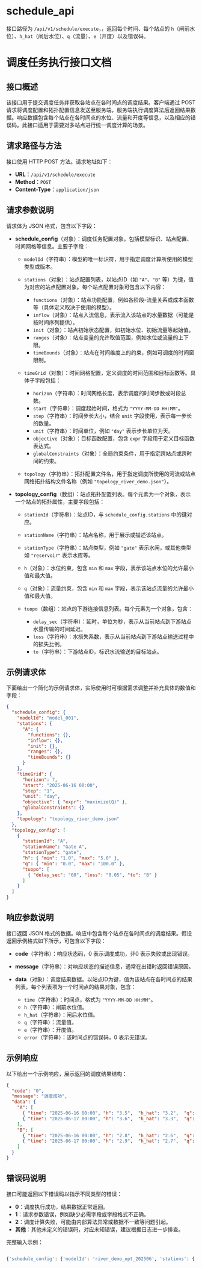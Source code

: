# schedule_api
接口路径为 `/api/v1/schedule/execute`，，返回每个时间、每个站点的 `h`（闸前水位）、`h_hat`（闸后水位）、`q`（流量）、`e`（开度）以及错误码。



# 调度任务执行接口文档

## 接口概述

该接口用于提交调度任务并获取各站点在各时间点的调度结果。客户端通过 POST 请求将调度配置和拓扑配置信息发送至服务端，服务端执行调度算法后返回结果数据。响应数据包含每个站点在各时间点的水位、流量和开度等信息，以及相应的错误码。此接口适用于需要对多站点进行统一调度计算的场景。

## 请求路径与方法

接口使用 HTTP POST 方法。请求地址如下：

* **URL**：`/api/v1/schedule/execute`
* **Method**：`POST`
* **Content-Type**：`application/json`

## 请求参数说明

请求体为 JSON 格式，包含以下字段：

* **schedule\_config**（对象）：调度任务配置对象，包括模型标识、站点配置、时间网格等信息。主要子字段：

  * `modelId`（字符串）：模型的唯一标识符，用于指定调度计算所使用的模型类型或版本。
  * `stations`（对象）：站点配置列表，以站点ID（如 `"A"`、`"B"` 等）为键，值为对应的站点配置对象。每个站点配置对象可包含以下内容：

    * `functions`（对象）：站点功能配置，例如各阶段-流量关系或成本函数等（具体定义取决于使用的模型）。
    * `inflow`（对象）：站点入流信息，表示流入该站点的水量数据（可能是按时间序列提供）。
    * `init`（对象）：站点初始状态配置，如初始水位、初始流量等起始值。
    * `ranges`（对象）：站点变量的允许取值范围，例如水位或流量的上下限。
    * `timeBounds`（对象）：站点在时间维度上的约束，例如可调度的时间窗限制。
  * `timeGrid`（对象）：时间网格配置，定义调度的时间范围和目标函数等。具体子字段包括：

    * `horizon`（字符串）：时间网格长度，表示调度的时间步数或时段总数。
    * `start`（字符串）：调度起始时间，格式为 `"YYYY-MM-DD HH:MM"`。
    * `step`（字符串）：时间步长大小，结合 `unit` 字段使用，表示每一步长的数量。
    * `unit`（字符串）：时间单位，例如 `"day"` 表示步长单位为天。
    * `objective`（对象）：目标函数配置，包含 `expr` 字段用于定义目标函数表达式。
    * `globalConstraints`（对象）：全局约束条件，用于指定跨站点或跨时间的约束。
  * `topology`（字符串）：拓扑配置文件名，用于指定调度所使用的河流或站点网络拓扑结构文件名称（例如 `"topology_river_demo.json"`）。

* **topology\_config**（数组）：站点拓扑配置列表。每个元素为一个对象，表示一个站点的拓扑属性，主要字段包括：

  * `stationId`（字符串）：站点ID，与 `schedule_config.stations` 中的键对应。
  * `stationName`（字符串）：站点名称，用于展示或描述该站点。
  * `stationType`（字符串）：站点类型，例如 `"gate"` 表示水闸，或其他类型如 `"reservoir"` 表示水库等。
  * `h`（对象）：水位约束，包含 `min` 和 `max` 字段，表示该站点水位的允许最小值和最大值。
  * `q`（对象）：流量约束，包含 `min` 和 `max` 字段，表示该站点流量的允许最小值和最大值。
  * `tuopo`（数组）：站点的下游连接信息列表。每个元素为一个对象，包含：

    * `delay_sec`（字符串）：延时，单位为秒，表示从当前站点到下游站点水量传输的时间延迟。
    * `loss`（字符串）：水损失系数，表示从当前站点到下游站点输送过程中的损失比例。
    * `to`（字符串）：下游站点ID，标识水流输送的目标站点。

## 示例请求体

下面给出一个简化的示例请求体，实际使用时可根据需求调整并补充具体的数值和字段：

```json
{
  "schedule_config": {
    "modelId": "model_001",
    "stations": {
      "A": {
        "functions": {},
        "inflow": {},
        "init": {},
        "ranges": {},
        "timeBounds": {}
      }
    },
    "timeGrid": {
      "horizon": 7,
      "start": "2025-06-16 00:00",
      "step": "1",
      "unit": "day",
      "objective": { "expr": "maximize(Q)" },
      "globalConstraints": {}
    },
    "topology": "topology_river_demo.json"
  },
  "topology_config": [
    {
      "stationId": "A",
      "stationName": "Gate A",
      "stationType": "gate",
      "h": { "min": "1.0", "max": "5.0" },
      "q": { "min": "0.0", "max": "100.0" },
      "tuopo": [
        { "delay_sec": "60", "loss": "0.05", "to": "B" }
      ]
    }
  ]
}
```

## 响应参数说明

接口返回 JSON 格式的数据。响应中包含每个站点在各时间点的调度结果。假设返回示例格式如下所示，可包含以下字段：

* **code**（字符串）：响应状态码，0 表示调度成功，非0 表示失败或出现错误。
* **message**（字符串）：对响应状态的描述信息，通常在出错时返回错误原因。
* **data**（对象）：调度结果数据。以站点ID为键，值为该站点在各时间点的结果列表。每个列表项为一个时间点的结果对象，包含：

  * `time`（字符串）：时间点，格式为 `"YYYY-MM-DD HH:MM"`。
  * `h`（字符串）：闸前水位值。
  * `h_hat`（字符串）：闸后水位值。
  * `q`（字符串）：流量值。
  * `e`（字符串）：开度值。
  * `error`（字符串）：该时间点的错误码，0 表示无错误。

## 示例响应

以下给出一个示例响应，展示返回的调度结果结构：

```json
{
  "code": "0",
  "message": "调度成功",
  "data": {
    "A": [
      { "time": "2025-06-16 00:00", "h": "3.5",  "h_hat": "3.2",  "q": "120.0", "e": "0.75"},
      { "time": "2025-06-17 00:00", "h": "3.6",  "h_hat": "3.3",  "q": "115.0", "e": "0.80"}
    ],
    "B": [
      { "time": "2025-06-16 00:00", "h": "2.8",  "h_hat": "2.6",  "q":  "80.0", "e": "0.60"},
      { "time": "2025-06-17 00:00", "h": "2.9",  "h_hat": "2.7",  "q":  "85.0", "e": "0.62"}
    ]
  }
}
```

## 错误码说明

接口可能返回以下错误码以指示不同类型的错误：

* **0**：调度执行成功，结果数据正常返回。
* **1**：请求参数错误，例如缺少必需字段或字段格式不正确。
* **2**：调度计算失败，可能由内部算法异常或数据不一致等问题引起。
* **其他**：其他未定义的错误码，对应未知错误，建议根据日志进一步排查。


完整输入示例：

```python

{'schedule_config': {'modelId': 'river_demo_opt_202506', 'stations': {'A': {'functions': {'hDownstream': 'h_hat[t]  = h_hat[t-1] + 0.001 * q_tot[t]', 'hDynamics': 'h[t] = h[t-1] + (iin[t] - q_tot[t]) * 0.001', 'qFormula': 'q[t] = 0.001 * e[t] * (h[t] - h_hat[t])'}, 'inflow': {'0': 7.82, '1': 9.64, '10': 8.14, '11': 6.32, '12': 7.99, '13': 9.61, '14': 6.15, '15': 5.87, '16': 9.48, '17': 8.0, '18': 5.62, '19': 6.76, '2': 6.47, '20': 6.1, '21': 7.38, '22': 9.17, '23': 8.73, '24': 6.97, '25': 7.88, '26': 9.39, '27': 6.51, '28': 7.24, '29': 8.33, '3': 8.1, '4': 5.93, '5': 7.41, '6': 5.55, '7': 9.2, '8': 6.88, '9': 7.73}, 'init': {'e': 0.0, 'h': 6, 'h_hat': 5.9, 'iin': 0.0, 'q': 0.0, 'q_tot_init': 0}, 'ranges': {'delta_e': {'max': 20, 'min': 0}, 'delta_h': {'max': 20, 'min': 0}, 'delta_q': {'max': 20, 'min': 0}, 'e': {'max': 3.0, 'min': 0}, 'h': {'max': 15, 'min': 5}, 'h_hat': {'max': 10, 'min': 1}, 'n': {'max': 4}, 'q': {'max': 20, 'min': 0}}, 'timeBounds': {'10': {'h': {...}, 'h_hat': {...}, 'n': {...}, 'q': {...}}, '12': {'h': {...}}}}, 'B': {'functions': {'hDownstream': 'h_hat[t]  = h_hat[t-1] + 0.002 * q_tot[t]', 'hDynamics': 'h[t] = h[t-1] + (iin[t] - q_tot[t]) *0.002', 'qFormula': 'q[t] = 0.002 * e[t] * (h[t] - h_hat[t])'}, 'inflow': {'0': 7.82, '1': 9.64, '10': 8.14, '11': 6.32, '12': 7.99, '13': 9.61, '14': 6.15, '15': 5.87, '16': 9.48, '17': 8.0, '18': 5.62, '19': 6.76, '2': 6.47, '20': 6.1, '21': 7.38, '22': 9.17, '23': 8.73, '24': 6.97, '25': 7.88, '26': 9.39, '27': 6.51, '28': 7.24, '29': 8.33, '3': 8.1, '4': 5.93, '5': 7.41, '6': 5.55, '7': 9.2, '8': 6.88, '9': 7.73}, 'init': {'e': 0.0, 'h': 6, 'h_hat': 5.9, 'iin': 0.0, 'q': 0.0, 'q_tot_init': 0}, 'ranges': {'delta_e': {'max': 20, 'min': 0}, 'delta_h': {'max': 20, 'min': 0}, 'delta_q': {'max': 20, 'min': 0}, 'e': {'max': 2.5, 'min': 0}, 'h': {'max': 12, 'min': 4}, 'h_hat': {'max': 10, 'min': 1}, 'n': {'max': 3}, 'q': {'max': 150, 'min': 0}}}, 'C': {'functions': {'hDownstream': 'h_hat[t]  = h_hat[t-1] + 0.003 * q_tot[t]', 'hDynamics': 'h[t] = h[t-1] + (iin[t] - q_tot[t]) * 0.003', 'qFormula': 'q[t] = 0.003 * e[t] * (h[t] - h_hat[t])'}, 'inflow': {'0': 7.82, '1': 9.64, '10': 8.14, '11': 6.32, '12': 7.99, '13': 9.61, '14': 6.15, '15': 5.87, '16': 9.48, '17': 8.0, '18': 5.62, '19': 6.76, '2': 6.47, '20': 6.1, '21': 7.38, '22': 9.17, '23': 8.73, '24': 6.97, '25': 7.88, '26': 9.39, '27': 6.51, '28': 7.24, '29': 8.33, '3': 8.1, '4': 5.93, '5': 7.41, '6': 5.55, '7': 9.2, '8': 6.88, '9': 7.73}, 'init': {'e': 0.0, 'h': 6, 'h_hat': 5.9, 'iin': 0.0, 'q': 0.0, 'q_tot_init': 0}, 'ranges': {'delta_e': {'max': 20, 'min': 0}, 'delta_h': {'max': 20, 'min': 0}, 'delta_q': {'max': 20, 'min': 0}, 'e': {'max': 0, 'min': 0}, 'h': {'max': 8, 'min': 2}, 'h_hat': {'max': 10, 'min': 1}, 'n': {'max': 0}, 'q': {'max': 300, 'min': 0}}}, 'D': {'functions': {'hDownstream': 'h_hat[t]  = h_hat[t-1] + 0.004 * q_tot[t]', 'hDynamics': 'h[t] = h[t-1] + (iin[t] - q_tot[t]) * 0.004', 'qFormula': 'q[t] = 0.004 * e[t] * (h[t] - h_hat[t])'}, 'inflow': {'0': 7.82, '1': 9.64, '10': 8.14, '11': 6.32, '12': 7.99, '13': 9.61, '14': 6.15, '15': 5.87, '16': 9.48, '17': 8.0, '18': 5.62, '19': 6.76, '2': 6.47, '20': 6.1, '21': 7.38, '22': 9.17, '23': 8.73, '24': 6.97, '25': 7.88, '26': 9.39, '27': 6.51, '28': 7.24, '29': 8.33, '3': 8.1, '4': 5.93, '5': 7.41, '6': 5.55, '7': 9.2, '8': 6.88, '9': 7.73}, 'init': {'e': 0.0, 'h': 6, 'h_hat': 5.9, 'iin': 0.0, 'q': 0.0, 'q_tot_init': 0}, 'ranges': {'delta_e': {'max': 20, 'min': 0}, 'delta_h': {'max': 20, 'min': 0}, 'delta_q': {'max': 20, 'min': 0}, 'e': {'max': 2.0, 'min': 0}, 'h': {'max': 10, 'min': 2}, 'h_hat': {'max': 10, 'min': 1}, 'n': {'max': 3}, 'q': {'max': 250, 'min': 0}}}, 'E': {'functions': {'hDownstream': 'h_hat[t]  = h_hat[t-1] + 0.005 * q_tot[t]', 'hDynamics': 'h[t] = h[t-1] + (iin[t] - q_tot[t]) * 0.005', 'qFormula': 'q[t] = 0.005 * e[t] * (h[t] - h_hat[t])'}, 'inflow': {'0': 7.82, '1': 9.64, '10': 8.14, '11': 6.32, '12': 7.99, '13': 9.61, '14': 6.15, '15': 5.87, '16': 9.48, '17': 8.0, '18': 5.62, '19': 6.76, '2': 6.47, '20': 6.1, '21': 7.38, '22': 9.17, '23': 8.73, '24': 6.97, '25': 7.88, '26': 9.39, '27': 6.51, '28': 7.24, '29': 8.33, '3': 8.1, '4': 5.93, '5': 7.41, '6': 5.55, '7': 9.2, '8': 6.88, '9': 7.73}, 'init': {'e': 0.0, 'h': 6, 'h_hat': 5.9, 'iin': 0.0, 'q': 0.0, 'q_tot_init': 0}, 'ranges': {'delta_e': {'max': 20, 'min': 0}, 'delta_h': {'max': 20, 'min': 0}, 'delta_q': {'max': 20, 'min': 0}, 'e': {'max': 0, 'min': 0}, 'h': {'max': 6, 'min': 2}, 'h_hat': {'max': 10, 'min': 1}, 'n': {'max': 0}, 'q': {'max': 200, 'min': 0}}}, 'F': {'functions': {'hDownstream': 'h_hat[t]  = h_hat[t-1] + 0.006 * q_tot[t]', 'hDynamics': 'h[t] = h[t-1] + (iin[t] - q_tot[t]) * 0.006', 'qFormula': 'q[t] = 0.006 * e[t] * (h[t] - h_hat[t])'}, 'inflow': {'0': 7.82, '1': 9.64, '10': 8.14, '11': 6.32, '12': 7.99, '13': 9.61, '14': 6.15, '15': 5.87, '16': 9.48, '17': 8.0, '18': 5.62, '19': 6.76, '2': 6.47, '20': 6.1, '21': 7.38, '22': 9.17, '23': 8.73, '24': 6.97, '25': 7.88, '26': 9.39, '27': 6.51, '28': 7.24, '29': 8.33, '3': 8.1, '4': 5.93, '5': 7.41, '6': 5.55, '7': 9.2, '8': 6.88, '9': 7.73}, 'init': {'e': 0.0, 'h': 6, 'h_hat': 5.9, 'iin': 0.0, 'q': 0.0, 'q_tot_init': 0}, 'ranges': {'delta_e': {'max': 20, 'min': 0}, 'delta_h': {'max': 20, 'min': 0}, 'delta_q': {'max': 20, 'min': 0}, 'e': {'max': 0, 'min': 0}, 'h': {'max': 6, 'min': 2}, 'h_hat': {'max': 10, 'min': 1}, 'n': {'max': 0}, 'q': {'max': 200, 'min': 0}}}, 'G': {'functions': {'hDownstream': 'h_hat[t]  = h_hat[t-1] + 0.007 * q_tot[t]', 'hDynamics': 'h[t] = h[t-1] + (iin[t] - q_tot[t]) * 0.007', 'qFormula': 'q[t] = 0.007 * e[t] * (h[t] - h_hat[t])'}, 'inflow': {'0': 7.82, '1': 9.64, '10': 8.14, '11': 6.32, '12': 7.99, '13': 9.61, '14': 6.15, '15': 5.87, '16': 9.48, '17': 8.0, '18': 5.62, '19': 6.76, '2': 6.47, '20': 6.1, '21': 7.38, '22': 9.17, '23': 8.73, '24': 6.97, '25': 7.88, '26': 9.39, '27': 6.51, '28': 7.24, '29': 8.33, '3': 8.1, '4': 5.93, '5': 7.41, '6': 5.55, '7': 9.2, '8': 6.88, '9': 7.73}, 'init': {'e': 0.0, 'h': 6, 'h_hat': 5.9, 'iin': 0.0, 'q': 0.0, 'q_tot_init': 0}, 'ranges': {'delta_e': {'max': 20, 'min': 0}, 'delta_h': {'max': 20, 'min': 0}, 'delta_q': {'max': 20, 'min': 0}, 'e': {'max': 0, 'min': 0}, 'h': {'max': 5, 'min': 0}, 'h_hat': {'max': 10, 'min': 1}, 'n': {'max': 0}, 'q': {'max': 80, 'min': 0}}}, 'H': {'functions': {'hDownstream': 'h_hat[t]  = h_hat[t-1] + 0.008 * q_tot[t]', 'hDynamics': 'h[t] = h[t-1] + (iin[t] - q_tot[t]) * 0.008', 'qFormula': 'q[t] = 0.008 * e[t] * (h[t] - h_hat[t])'}, 'inflow': {'0': 7.82, '1': 9.64, '10': 8.14, '11': 6.32, '12': 7.99, '13': 9.61, '14': 6.15, '15': 5.87, '16': 9.48, '17': 8.0, '18': 5.62, '19': 6.76, '2': 6.47, '20': 6.1, '21': 7.38, '22': 9.17, '23': 8.73, '24': 6.97, '25': 7.88, '26': 9.39, '27': 6.51, '28': 7.24, '29': 8.33, '3': 8.1, '4': 5.93, '5': 7.41, '6': 5.55, '7': 9.2, '8': 6.88, '9': 7.73}, 'init': {'e': 0.0, 'h': 6, 'h_hat': 5.9, 'iin': 0.0, 'q': 0.0, 'q_tot_init': 0}, 'ranges': {'delta_e': {'max': 20, 'min': 0}, 'delta_h': {'max': 20, 'min': 0}, 'delta_q': {'max': 20, 'min': 0}, 'e': {'max': 0, 'min': 0}, 'h': {'max': 5, 'min': 0}, 'h_hat': {'max': 10, 'min': 1}, 'n': {'max': 0}, 'q': {'max': 80, 'min': 0}}}, 'I': {'functions': {'hDownstream': 'h_hat[t]  = h_hat[t-1] + 0.009 * q_tot[t]', 'hDynamics': 'h[t] = h[t-1] + (iin[t] - q_tot[t]) * 0.009', 'qFormula': 'q[t] = 0.009 * e[t] * (h[t] - h_hat[t])'}, 'inflow': {'0': 7.82, '1': 9.64, '10': 8.14, '11': 6.32, '12': 7.99, '13': 9.61, '14': 6.15, '15': 5.87, '16': 9.48, '17': 8.0, '18': 5.62, '19': 6.76, '2': 6.47, '20': 6.1, '21': 7.38, '22': 9.17, '23': 8.73, '24': 6.97, '25': 7.88, '26': 9.39, '27': 6.51, '28': 7.24, '29': 8.33, '3': 8.1, '4': 5.93, '5': 7.41, '6': 5.55, '7': 9.2, '8': 6.88, '9': 7.73}, 'init': {'e': 0.0, 'h': 6, 'h_hat': 5.9, 'iin': 0.0, 'q': 0.0, 'q_tot_init': 0}, 'ranges': {'delta_e': {'max': 20, 'min': 0}, 'delta_h': {'max': 20, 'min': 0}, 'delta_q': {'max': 20, 'min': 0}, 'e': {'max': 0, 'min': 0}, 'h': {'max': 8, 'min': 1}, 'h_hat': {'max': 10, 'min': 1}, 'n': {'max': 0}, 'q': {'max': 50, 'min': 0}}}, 'J': {'functions': {'hDownstream': 'h_hat[t]  = h_hat[t-1] + 0.01 * q_tot[t]', 'hDynamics': 'h[t] = h[t-1] + (iin[t] - q_tot[t]) * 0.01', 'qFormula': 'q[t] = 0.01 * e[t] * (h[t] - h_hat[t])'}, 'inflow': {'0': 7.82, '1': 9.64, '10': 8.14, '11': 6.32, '12': 7.99, '13': 9.61, '14': 6.15, '15': 5.87, '16': 9.48, '17': 8.0, '18': 5.62, '19': 6.76, '2': 6.47, '20': 6.1, '21': 7.38, '22': 9.17, '23': 8.73, '24': 6.97, '25': 7.88, '26': 9.39, '27': 6.51, '28': 7.24, '29': 8.33, '3': 8.1, '4': 5.93, '5': 7.41, '6': 5.55, '7': 9.2, '8': 6.88, '9': 7.73}, 'init': {'e': 0.0, 'h': 6, 'h_hat': 5.9, 'iin': 0.0, 'q': 0.0, 'q_tot_init': 0}, 'ranges': {'delta_e': {'max': 20, 'min': 0}, 'delta_h': {'max': 20, 'min': 0}, 'delta_q': {'max': 20, 'min': 0}, 'e': {'max': 2.0, 'min': 0}, 'h': {'max': 10, 'min': 1}, 'h_hat': {'max': 10, 'min': 1}, 'n': {'max': 2}, 'q': {'max': 60, 'min': 0}}}, 'K': {'functions': {'hDownstream': 'h_hat[t]  = h_hat[t-1] + 0.011 * q_tot[t]', 'hDynamics': 'h[t] = h[t-1] + (iin[t] - q_tot[t]) * 0.011', 'qFormula': 'q[t] = 0.011 * e[t] * (h[t] - h_hat[t])'}, 'inflow': {'0': 7.82, '1': 9.64, '10': 8.14, '11': 6.32, '12': 7.99, '13': 9.61, '14': 6.15, '15': 5.87, '16': 9.48, '17': 8.0, '18': 5.62, '19': 6.76, '2': 6.47, '20': 6.1, '21': 7.38, '22': 9.17, '23': 8.73, '24': 6.97, '25': 7.88, '26': 9.39, '27': 6.51, '28': 7.24, '29': 8.33, '3': 8.1, '4': 5.93, '5': 7.41, '6': 5.55, '7': 9.2, '8': 6.88, '9': 7.73}, 'init': {'e': 0.0, 'h': 6, 'h_hat': 5.9, 'iin': 0.0, 'q': 0.0, 'q_tot_init': 0}, 'ranges': {'delta_e': {'max': 20, 'min': 0}, 'delta_h': {'max': 20, 'min': 0}, 'delta_q': {'max': 20, 'min': 0}, 'e': {'max': 2.0, 'min': 0}, 'h': {'max': 10, 'min': 1}, 'h_hat': {'max': 10, 'min': 1}, 'n': {'max': 2}, 'q': {'max': 70, 'min': 0}}}, 'L': {'functions': {'hDownstream': 'h_hat[t]  = h_hat[t-1] + 0.012 * q_tot[t]', 'hDynamics': 'h[t] = h[t-1] + (iin[t] - q_tot[t]) * 0.012', 'qFormula': 'q[t] = 0.012 * e[t] * (h[t] - h_hat[t])'}, 'inflow': {'0': 7.82, '1': 9.64, '10': 8.14, '11': 6.32, '12': 7.99, '13': 9.61, '14': 6.15, '15': 5.87, '16': 9.48, '17': 8.0, '18': 5.62, '19': 6.76, '2': 6.47, '20': 6.1, '21': 7.38, '22': 9.17, '23': 8.73, '24': 6.97, '25': 7.88, '26': 9.39, '27': 6.51, '28': 7.24, '29': 8.33, '3': 8.1, '4': 5.93, '5': 7.41, '6': 5.55, '7': 9.2, '8': 6.88, '9': 7.73}, 'init': {'e': 0.0, 'h': 6, 'h_hat': 5.9, 'iin': 0.0, 'q': 0.0, 'q_tot_init': 0}, 'ranges': {'delta_e': {'max': 20, 'min': 0}, 'delta_h': {'max': 20, 'min': 0}, 'delta_q': {'max': 20, 'min': 0}, 'e': {'max': 0, 'min': 0}, 'h': {'max': 15, 'min': 2}, 'h_hat': {'max': 10, 'min': 1}, 'n': {'max': 0}, 'q': {'max': 100, 'min': 0}}}}, 'timeGrid': {'globalConstraints': {}, 'horizon': 30, 'objective': {'expr': 'sum_t( sum_i q_tot[i,t] - Q_target[t] )^2'}, 'start': '2025-06-01 00:00', 'step': 1, 'unit': 'day'}, 'topology': 'topology_river_demo.json'}, 'topology_config': [{'h': {'max': 15, 'min': 5}, 'q': {'max': 200, 'min': 0}, 'stationId': 'A', 'stationName': '闸站A', 'stationType': 'gate', 'tuopo': [{'delay_sec': 600, 'loss': 1.0, 'to': 'B'}]}, {'h': {'max': 12, 'min': 4}, 'q': {'max': 150, 'min': 0}, 'stationId': 'B', 'stationName': '闸站B', 'stationType': 'gate', 'tuopo': [{'delay_sec': 600, 'loss': 1.0, 'to': 'C'}]}, {'h': {'max': 12, 'min': 4}, 'q': {'max': 150, 'min': 0}, 'stationId': 'C', 'stationName': '闸站C', 'stationType': 'gate', 'tuopo': [{'delay_sec': 600, 'loss': 1.0, 'to': 'D'}]}, {'h': {'max': 6, 'min': 2}, 'q': {'max': 200, 'min': 0}, 'stationId': 'D', 'stationName': '闸站D', 'stationType': 'gate', 'tuopo': [{'delay_sec': 300, 'loss': 1.0, 'to': 'E'}]}, {'h': {'max': 6, 'min': 2}, 'q': {'max': 200, 'min': 0}, 'stationId': 'E', 'stationName': '闸站E', 'stationType': 'gate', 'tuopo': [{'delay_sec': 300, 'loss': 1.0, 'to': 'F'}]}, {'h': {'max': 8, 'min': 2}, 'q': {'max': 300, 'min': 0}, 'stationId': 'F', 'stationName': '闸站F', 'stationType': 'gate', 'tuopo': [{'delay_sec': 300, 'loss': 1.0, 'to': 'G'}]}, {'h': {'max': 10, 'min': 2}, 'q': {'max': 250, 'min': 0}, 'stationId': 'G', 'stationName': '闸站G', 'stationType': 'gate', 'tuopo': [{'delay_sec': 300, 'loss': 0.99, 'to': 'H'}]}, {'h': {'max': 12, 'min': 4}, 'q': {'max': 150, 'min': 0}, 'stationId': 'H', 'stationName': '闸站H', 'stationType': 'gate', 'tuopo': [{'delay_sec': 600, 'loss': 1.0, 'to': 'I'}]}, {'h': {'max': 10, 'min': 0}, 'q': {'max': 999, 'min': 0}, 'stationId': 'I', 'stationName': '闸站I', 'stationType': 'gate', 'tuopo': [{'delay_sec': 300, 'loss': 0.99, 'to': 'J'}]}, {'h': {'max': 10, 'min': 0}, 'q': {'max': 999, 'min': 0}, 'stationId': 'J', 'stationName': '闸站J', 'stationType': 'gate', 'tuopo': [{'delay_sec': 300, 'loss': 0.99, 'to': 'K'}]}, {'h': {'max': 5, 'min': 0}, 'q': {'max': 80, 'min': 0}, 'stationId': 'K', 'stationName': '闸站K', 'stationType': 'gate', 'tuopo': [{'delay_sec': 300, 'loss': 0.99, 'to': 'L'}]}, {'h': {'max': 5, 'min': 0}, 'q': {'max': 80, 'min': 0}, 'stationId': 'L', 'stationName': '闸站L', 'stationType': 'gate', 'tuopo': []}]}

```

